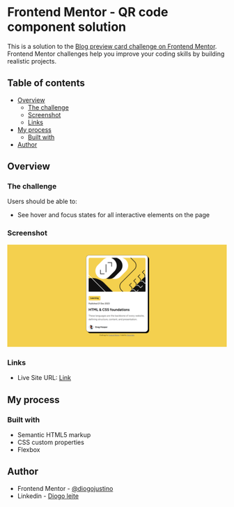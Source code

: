 # Frontend Mentor - QR code component solution

This is a solution to the [Blog preview card challenge on Frontend Mentor](https://www.frontendmentor.io/challenges/blog-preview-card-ckPaj01IcS). Frontend Mentor challenges help you improve your coding skills by building realistic projects. 

## Table of contents

- [Overview](#overview)
  - [The challenge](#the-challenge)
  - [Screenshot](#screenshot)
  - [Links](#links)
- [My process](#my-process)
  - [Built with](#built-with)
- [Author](#author)


## Overview

### The challenge

Users should be able to:

- See hover and focus states for all interactive elements on the page

### Screenshot

![](./screenshot.png)


### Links

- Live Site URL: [Link]()

## My process

### Built with

- Semantic HTML5 markup
- CSS custom properties
- Flexbox



## Author

- Frontend Mentor - [@diogojustino](https://www.frontendmentor.io/profile/diogojustino)
- Linkedin - [Diogo leite](https://www.linkedin.com/in/diogo-leite-/)
